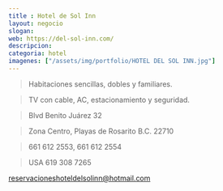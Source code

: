 ```yaml
---
title : Hotel de Sol Inn
layout: negocio
slogan: 
web: https://del-sol-inn.com/
descripcion: 
categoria: hotel
imagenes: ["/assets/img/portfolio/HOTEL DEL SOL INN.jpg"]
---
```


>Habitaciones sencillas, dobles y familiares.

>TV con cable, AC, estacionamiento y seguridad.

>Blvd Benito Juárez 32

>Zona Centro, Playas de Rosarito B.C. 22710

>661 612 2553, 661 612 2554

>USA 619 308 7265

<reservacioneshoteldelsolinn@hotmail.com>
